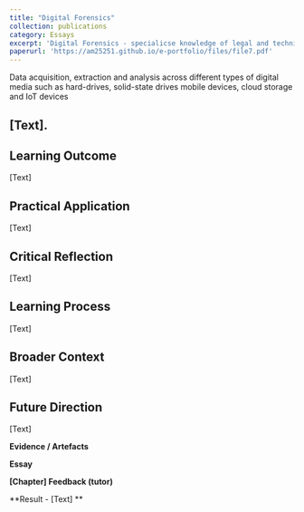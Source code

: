 ```yaml
---
title: "Digital Forensics"
collection: publications
category: Essays
excerpt: 'Digital Forensics - specialicse knowledge of legal and technical aspects of modern investigations, cloud storage and IoT devices.'
paperurl: 'https://am25251.github.io/e-portfolio/files/file7.pdf'
---
```


Data acquisition, extraction and analysis across different types of digital media such as hard-drives, solid-state drives mobile devices, cloud storage and IoT devices


**[Text].**
---


## Learning Outcome

[Text]

## Practical Application

[Text]

## Critical Reflection

[Text]

## Learning Process

[Text]

## Broader Context

[Text]

## Future Direction

[Text]

**Evidence / Artefacts**

**Essay**

**[Chapter] Feedback (tutor)**

**Result - [Text] **

